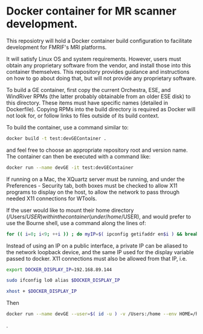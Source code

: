 
# Docker container for MR scanner development.

This reposiotry will hold a Docker container build configuration to
facilitate development for FMRIF's MRI platforms.

It will satisfy Linux OS and system requirements. However, users must
obtain any proprietary software from the vendor, and install those
into this container themselves.  This repository provides guidance
and instructions on how to go about doing that, but will not provide
any proprietary software.

To build a GE container, first copy the current Orchestra, ESE, and
WindRiver RPMs (the latter probably obtainable from an older ESE disk)
to this directory.  These items must have specific names (detailed in
Dockerfile). Copying RPMs into the build directory is required as Docker
will not look for, or follow links to files outside of its build context.

To build the container, use a command similar to:

   ```bash
   docker build -t test:devGEContainer .
   ```

and feel free to choose an appropriate repository root and version name.
The container can then be executed with a command like:

   ```bash
   docker run --name devGE -it test:devGEContainer
   ```

If running on a Mac, the XQuartz server must be running, and under the
Preferences - Security tab, both boxes must be checked to allow X11
programs to display on the host, to allow the network to pass through
needed X11 connections for WTools.

If the user would like to mount their home directory (/Users/$USER) within
the container (under /home/$USER), and would prefer to use the Bourne shell,
use a command along the lines of:

   ```bash
   for (( i=0; i<9; ++i )) ; do myIP=$( ipconfig getifaddr en$i ) && break ; done ; docker run --name devGE --user=`id -u` -v /Users:/home --env HOME=/home/$USER --entrypoint "/bin/bash" -e DISPLAY=$myIP:0 -it test:devGEContainer
   ```

Instead of using an IP on a public interface, a private IP can be aliased to
the network loopback device, and the same IP used for the display variable
passed to docker.  X11 connections must also be allowed from that IP, i.e.

   ```bash
   export DOCKER_DISPLAY_IP=192.168.89.144

   sudo ifconfig lo0 alias $DOCKER_DISPLAY_IP

   xhost + $DOCKER_DISPLAY_IP
   ```

Then

   ```bash
   docker run --name devGE --user=$( id -u ) -v /Users:/home --env HOME=/home/$USER --entrypoint "/bin/bash" -e DISPLAY=$DOCKER_DISPLAY_IP:0 -it test:devGEContainer
   ```
.

